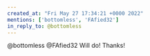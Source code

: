 ```yaml
---
created_at: "Fri May 27 17:34:21 +0000 2022"
mentions: ['bottomless', 'FAfied32']
in_reply_to: @bottomless
---
```


@bottomless @FAfied32 Will do! Thanks!